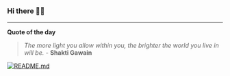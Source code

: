 ### Hi there 👋🏻


---

**Quote of the day**

> *The more light you allow within you, the brighter the world you live in will be.* - **Shakti Gawain** 

[![README.md](https://github.com/marcolovazzano/marcolovazzano/actions/workflows/readme.yml/badge.svg?branch=main)](https://github.com/marcolovazzano/marcolovazzano/actions/workflows/readme.yml)
